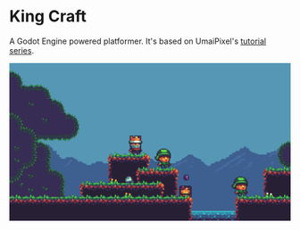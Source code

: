 # King Craft

A Godot Engine powered platformer. It's based on UmaiPixel's [tutorial series][1].

![screenshot](screenshot.png)

[1]: https://www.youtube.com/watch?v=MMsMtPVUtUE&list=PLyckz_-Rzq6ClGevL2fneJ5YJnMPKWa4M
